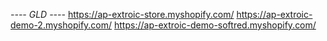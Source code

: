 *---- GLD ----*
https://ap-extroic-store.myshopify.com/
https://ap-extroic-demo-2.myshopify.com/
https://ap-extroic-demo-softred.myshopify.com/
